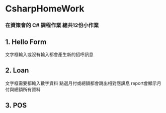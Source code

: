 # CsharpHomeWork
### 在資策會的 C# 課程作業 總共12份小作業

## 1. Hello Form
文字框輸入或沒有輸入都會產生新的招呼訊息

## 2. Loan
文字框需要都輸入數字資料
點選月付或總額都會跳出相對應訊息
report會顯示月付與總額所有資料

## 3. POS
